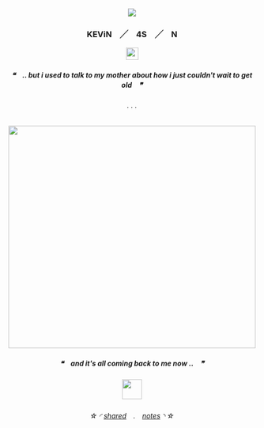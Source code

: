 <h5 align="center">

![](https://komarev.com/ghpvc/?username=N-0X0010010&label=GOOBERS!!&color=4cb5a8)

</p>
 
<h3 align="center">

KEViN　╱　4S　╱　N

</h3>

<p align="center">
  <img width="25" height="25" src="https://cdn.discordapp.com/emojis/978084708032315402.webp?size=96&quality=lossless">
</p>
<h5 align="center">

❝　**.. but i used to talk to my mother about how i just couldn't wait to get old**　❞‎

</h5>  

<h6 align="center">
. . .
  </h6> 
<p align="center">
  <img width="500" height="450" src="https://magma.com/shared/MGb9rmXOyn683e8G20FinC">
<h5 align="center">

❝　**and it's all coming back to me now ..**　❞‎
</p>
 
<h5 align="center">


<p align="center">
  <img width="40" height="40" src="https://cdn.discordapp.com/emojis/1183453176511344682.webp?size=96&quality=lossless">
</p>




<h6 align="center">

‎‎☆ ◜ [shared](https://rentry.co/ticklepickle)　.　[notes](https://rentry.co/freakyjournal) ◝ ☆
</h6> 

<!---
N-0X0010010/N-0X0010010 is a ✨ special ✨ repository because its `README.md` (this file) appears on your GitHub profile.
You can click the Preview link to take a look at your changes.
--->
